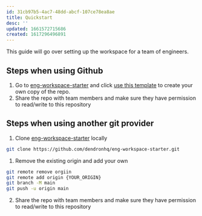 ```yaml
---
id: 31cb97b5-4ac7-48dd-abcf-107ce78ea8ae
title: Quickstart
desc: ''
updated: 1661572715686
created: 1617296496891
---
```


This guide will go over setting up the workspace for a team of engineers. 

## Steps when using Github
1. Go to [eng-workspace-starter](https://github.com/dendronhq/eng-workspace-starter) and click [use this template](https://github.com/dendronhq/eng-workspace-starter/generate) to create your own copy of the repo.
2. Share the repo with team members and make sure they have permission to read/write to this repository


## Steps when using another git provider
1. Clone [eng-workspace-starter](https://github.com/dendronhq/eng-workspace-starter) locally 
  ```sh
  git clone https://github.com/dendronhq/eng-workspace-starter.git
  ```
  1. Remove the existing origin and add your own
  ```sh
  git remote remove orgiin
  git remote add origin {YOUR_ORIGIN}
  git branch -M main
  git push -u origin main
  ```
2. Share the repo with team members and make sure they have permission to read/write to this repository
